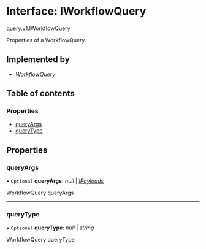 # Interface: IWorkflowQuery

[query](../modules/proto.temporal.api.query.md).[v1](../modules/proto.temporal.api.query.v1.md).IWorkflowQuery

Properties of a WorkflowQuery.

## Implemented by

* [*WorkflowQuery*](../classes/proto.temporal.api.query.v1.workflowquery.md)

## Table of contents

### Properties

- [queryArgs](proto.temporal.api.query.v1.iworkflowquery.md#queryargs)
- [queryType](proto.temporal.api.query.v1.iworkflowquery.md#querytype)

## Properties

### queryArgs

• `Optional` **queryArgs**: *null* \| [*IPayloads*](proto.temporal.api.common.v1.ipayloads.md)

WorkflowQuery queryArgs

___

### queryType

• `Optional` **queryType**: *null* \| *string*

WorkflowQuery queryType
